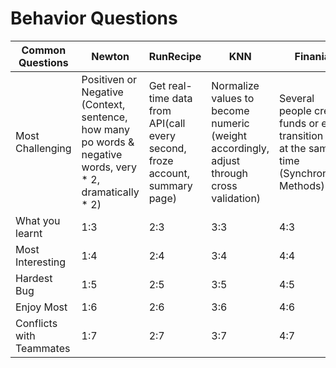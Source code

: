 # Behavior Questions

| Common Questions | Newton | RunRecipe | KNN | Finanial |
| -- | -- | -- | -- | -- |
| Most Challenging | Positiven or Negative (Context, sentence, how many po words & negative words, very * 2, dramatically * 2) | Get real-time data from API(call every second, froze account, summary page) | Normalize values to become numeric (weight accordingly, adjust through cross validation) | Several people create funds or end transition day at the same time (Synchronized Methods) |
| What you learnt | 1:3 | 2:3 | 3:3 | 4:3 |
| Most Interesting | 1:4 | 2:4 | 3:4 | 4:4 |
| Hardest Bug | 1:5 | 2:5 | 3:5 | 4:5 |
| Enjoy Most | 1:6 | 2:6 | 3:6 | 4:6 |
| Conflicts with Teammates | 1:7 | 2:7 | 3:7 | 4:7 |
